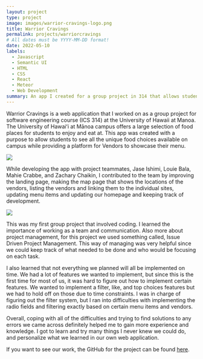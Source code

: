 ```yaml
---
layout: project
type: project
image: images/warrior-cravings-logo.png
title: Warrior Cravings
permalink: projects/warriorcravings
# All dates must be YYYY-MM-DD format!
date: 2022-05-10
labels:
  - Javascript
  - Semantic UI
  - HTML
  - CSS
  - React
  - Meteor
  - Web Development
summary: An app I created for a group project in 314 that allows students to see the food vendors and menu items available on campus. 
---
```


Warrior Cravings is a web application that I worked on as a group project for software engineering course (ICS 314) at the University of Hawaii at Manoa. The University of Hawaiʻi at Mānoa campus offers a large selection of food places for students to enjoy and eat at. This app was created with a purpose to allow students to see all the unique food choices available on campus while providing a platform for Vendors to showcase their menu. 

<img class="ui fluid rounded image" src="../images/landing-page-new.png">

While developing the app with project teammates, Jase Ishimi, Louie Bala, Mahie Crabbe, and Zachary Chaikin, I contributed to the team by improving the landing page, making the map page that shows the locations of the vendors, listing the vendors and linking them to the individual sites, updating menu items and updating our homepage and keeping track of development.

<img class="ui fluid rounded image" src="../images/locations-new.png">

This was my first group project that involved coding. I learned the importance of working as a team and communication. Also more about project management, for this project we used something called, Issue Driven Project Management. This way of managing was very helpful since we could keep track of what needed to be done and who would be focusing on each task. 

I also learned that not everything we planned will all be implemented on time. We had a lot of features we wanted to implement, but since this is the first time for most of us, it was hard to figure out how to implement certain features. We wanted to implement a filter, like, and top choices features but we had to hold off on those due to time constraints. I was in charge of figuring out the filter system, but I ran into difficulties with implementing the radio fields and filtering exactly based on certain menu items and vendors. 

Overall, coping with all of the difficulties and trying to find solutions to any errors we came across definitely helped me to gain more experience and knowledge. I got to learn and try many things I never knew we could do, and personalize what we learned in our own web application. 

If you want to see our work, the GitHub for the project can be found <a href="https://warrior-cravings.github.io/">here</a>.
